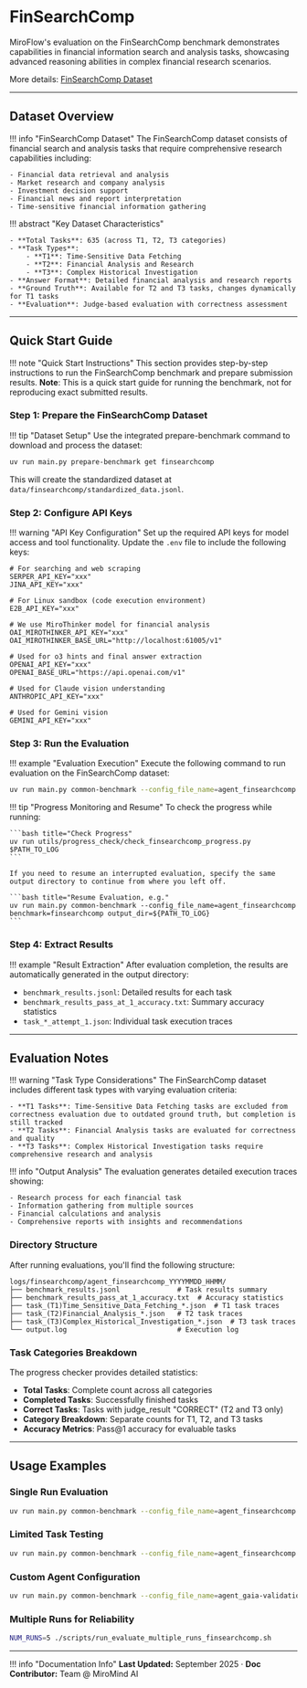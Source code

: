 # FinSearchComp

MiroFlow's evaluation on the FinSearchComp benchmark demonstrates capabilities in financial information search and analysis tasks, showcasing advanced reasoning abilities in complex financial research scenarios.

More details: [FinSearchComp Dataset](https://huggingface.co/datasets/ByteSeedXpert/FinSearchComp)

---

## Dataset Overview

!!! info "FinSearchComp Dataset"
    The FinSearchComp dataset consists of financial search and analysis tasks that require comprehensive research capabilities including:

    - Financial data retrieval and analysis
    - Market research and company analysis
    - Investment decision support
    - Financial news and report interpretation
    - Time-sensitive financial information gathering

!!! abstract "Key Dataset Characteristics"

    - **Total Tasks**: 635 (across T1, T2, T3 categories)
    - **Task Types**: 
        - **T1**: Time-Sensitive Data Fetching
        - **T2**: Financial Analysis and Research
        - **T3**: Complex Historical Investigation
    - **Answer Format**: Detailed financial analysis and research reports
    - **Ground Truth**: Available for T2 and T3 tasks, changes dynamically for T1 tasks
    - **Evaluation**: Judge-based evaluation with correctness assessment

---

## Quick Start Guide

!!! note "Quick Start Instructions"
    This section provides step-by-step instructions to run the FinSearchComp benchmark and prepare submission results. **Note**: This is a quick start guide for running the benchmark, not for reproducing exact submitted results.

### Step 1: Prepare the FinSearchComp Dataset

!!! tip "Dataset Setup"
    Use the integrated prepare-benchmark command to download and process the dataset:

```bash title="Download FinSearchComp Dataset"
uv run main.py prepare-benchmark get finsearchcomp
```

This will create the standardized dataset at `data/finsearchcomp/standardized_data.jsonl`.

### Step 2: Configure API Keys

!!! warning "API Key Configuration"
    Set up the required API keys for model access and tool functionality. Update the `.env` file to include the following keys:

```env title=".env Configuration"
# For searching and web scraping
SERPER_API_KEY="xxx"
JINA_API_KEY="xxx"

# For Linux sandbox (code execution environment)
E2B_API_KEY="xxx"

# We use MiroThinker model for financial analysis
OAI_MIROTHINKER_API_KEY="xxx"
OAI_MIROTHINKER_BASE_URL="http://localhost:61005/v1"

# Used for o3 hints and final answer extraction
OPENAI_API_KEY="xxx"
OPENAI_BASE_URL="https://api.openai.com/v1"

# Used for Claude vision understanding
ANTHROPIC_API_KEY="xxx"

# Used for Gemini vision
GEMINI_API_KEY="xxx"
```

### Step 3: Run the Evaluation

!!! example "Evaluation Execution"
    Execute the following command to run evaluation on the FinSearchComp dataset:

```bash title="Run FinSearchComp Evaluation"
uv run main.py common-benchmark --config_file_name=agent_finsearchcomp benchmark=finsearchcomp output_dir="logs/finsearchcomp/$(date +"%Y%m%d_%H%M")"
```

!!! tip "Progress Monitoring and Resume"
    To check the progress while running:
    
    ```bash title="Check Progress"
    uv run utils/progress_check/check_finsearchcomp_progress.py $PATH_TO_LOG
    ```
    
    If you need to resume an interrupted evaluation, specify the same output directory to continue from where you left off.

    ```bash title="Resume Evaluation, e.g."
    uv run main.py common-benchmark --config_file_name=agent_finsearchcomp benchmark=finsearchcomp output_dir=${PATH_TO_LOG}
    ```

### Step 4: Extract Results

!!! example "Result Extraction"
    After evaluation completion, the results are automatically generated in the output directory:

- `benchmark_results.jsonl`: Detailed results for each task
- `benchmark_results_pass_at_1_accuracy.txt`: Summary accuracy statistics
- `task_*_attempt_1.json`: Individual task execution traces

---

## Evaluation Notes

!!! warning "Task Type Considerations"
    The FinSearchComp dataset includes different task types with varying evaluation criteria:

    - **T1 Tasks**: Time-Sensitive Data Fetching tasks are excluded from correctness evaluation due to outdated ground truth, but completion is still tracked
    - **T2 Tasks**: Financial Analysis tasks are evaluated for correctness and quality
    - **T3 Tasks**: Complex Historical Investigation tasks require comprehensive research and analysis

!!! info "Output Analysis"
    The evaluation generates detailed execution traces showing:

    - Research process for each financial task
    - Information gathering from multiple sources
    - Financial calculations and analysis
    - Comprehensive reports with insights and recommendations

### Directory Structure

After running evaluations, you'll find the following structure:

```
logs/finsearchcomp/agent_finsearchcomp_YYYYMMDD_HHMM/
├── benchmark_results.jsonl              # Task results summary
├── benchmark_results_pass_at_1_accuracy.txt  # Accuracy statistics
├── task_(T1)Time_Sensitive_Data_Fetching_*.json  # T1 task traces
├── task_(T2)Financial_Analysis_*.json   # T2 task traces
├── task_(T3)Complex_Historical_Investigation_*.json  # T3 task traces
└── output.log                           # Execution log
```

### Task Categories Breakdown

The progress checker provides detailed statistics:

- **Total Tasks**: Complete count across all categories
- **Completed Tasks**: Successfully finished tasks
- **Correct Tasks**: Tasks with judge_result "CORRECT" (T2 and T3 only)
- **Category Breakdown**: Separate counts for T1, T2, and T3 tasks
- **Accuracy Metrics**: Pass@1 accuracy for evaluable tasks

---

## Usage Examples

### Single Run Evaluation
```bash title="Basic Evaluation"
uv run main.py common-benchmark --config_file_name=agent_finsearchcomp benchmark=finsearchcomp output_dir="logs/finsearchcomp/$(date +"%Y%m%d_%H%M")"
```

### Limited Task Testing
```bash title="Test with Limited Tasks"
uv run main.py common-benchmark --config_file_name=agent_finsearchcomp benchmark=finsearchcomp benchmark.execution.max_tasks=5 output_dir="logs/finsearchcomp/$(date +"%Y%m%d_%H%M")"
```

### Custom Agent Configuration
```bash title="Different Agent Setup"
uv run main.py common-benchmark --config_file_name=agent_gaia-validation benchmark=finsearchcomp output_dir="logs/finsearchcomp/$(date +"%Y%m%d_%H%M")"
```

### Multiple Runs for Reliability
```bash title="Multiple Runs"
NUM_RUNS=5 ./scripts/run_evaluate_multiple_runs_finsearchcomp.sh
```

---

!!! info "Documentation Info"
    **Last Updated:** September 2025 · **Doc Contributor:** Team @ MiroMind AI
